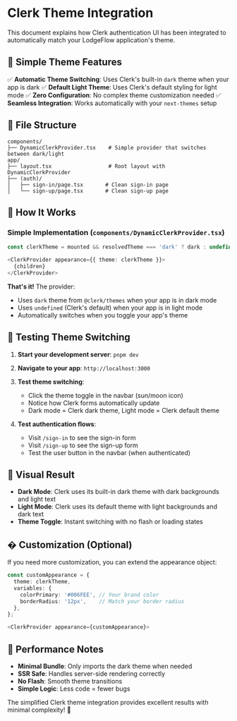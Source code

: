 # Clerk Theme Integration

This document explains how Clerk authentication UI has been integrated to automatically match your LodgeFlow application's theme.

## 🎨 **Simple Theme Features**

✅ **Automatic Theme Switching**: Uses Clerk's built-in `dark` theme when your app is dark
✅ **Default Light Theme**: Uses Clerk's default styling for light mode
✅ **Zero Configuration**: No complex theme customization needed
✅ **Seamless Integration**: Works automatically with your `next-themes` setup

## 📁 **File Structure**

```
components/
├── DynamicClerkProvider.tsx    # Simple provider that switches between dark/light
app/
├── layout.tsx                  # Root layout with DynamicClerkProvider
├── (auth)/
│   ├── sign-in/page.tsx       # Clean sign-in page
│   └── sign-up/page.tsx       # Clean sign-up page
```

## 🎯 **How It Works**

### **Simple Implementation** (`components/DynamicClerkProvider.tsx`)

```typescript
const clerkTheme = mounted && resolvedTheme === 'dark' ? dark : undefined;

<ClerkProvider appearance={{ theme: clerkTheme }}>
  {children}
</ClerkProvider>
```

**That's it!** The provider:
- Uses `dark` theme from `@clerk/themes` when your app is in dark mode
- Uses `undefined` (Clerk's default) when your app is in light mode
- Automatically switches when you toggle your app's theme

## 🧪 **Testing Theme Switching**

1. **Start your development server**: `pnpm dev`
2. **Navigate to your app**: `http://localhost:3000`
3. **Test theme switching**:
   - Click the theme toggle in the navbar (sun/moon icon)
   - Notice how Clerk forms automatically update
   - Dark mode = Clerk dark theme, Light mode = Clerk default theme

4. **Test authentication flows**:
   - Visit `/sign-in` to see the sign-in form
   - Visit `/sign-up` to see the sign-up form
   - Test the user button in the navbar (when authenticated)

## 🎨 **Visual Result**

- **Dark Mode**: Clerk uses its built-in dark theme with dark backgrounds and light text
- **Light Mode**: Clerk uses its default theme with light backgrounds and dark text
- **Theme Toggle**: Instant switching with no flash or loading states

## � **Customization (Optional)**

If you need more customization, you can extend the appearance object:

```typescript
const customAppearance = {
  theme: clerkTheme,
  variables: {
    colorPrimary: '#006FEE', // Your brand color
    borderRadius: '12px',    // Match your border radius
  },
};

<ClerkProvider appearance={customAppearance}>
```

## 🚀 **Performance Notes**

- **Minimal Bundle**: Only imports the dark theme when needed
- **SSR Safe**: Handles server-side rendering correctly
- **No Flash**: Smooth theme transitions
- **Simple Logic**: Less code = fewer bugs

The simplified Clerk theme integration provides excellent results with minimal complexity! 🎉
